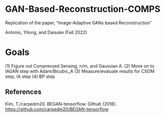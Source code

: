# GAN-Based-Reconstruction-COMPS

Replication of the paper, "Image-Adaptive GANs based Reconstruction"

Antonio, Yilong, and Daisuke (Fall 2022)

# Goals

(1) Figure out Compressed Sensing, n/m, and Gaussian A.
(2) Move on to IAGAN step with Adam/Bicubic_A
(3) Measure/evaluate results for CSGM step, IA step
(4) BP step

## References

Kim, T./carpedm20. BEGAN-tensorflow. Github (2018). https://github.com/carpedm20/BEGAN-tensorflow.
